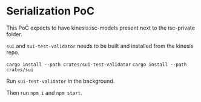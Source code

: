 # Serialization PoC

This PoC expects to have kinesis:isc-models present next to the isc-private folder.

`sui` and `sui-test-validator` needs to be built and installed from the kinesis repo.

`cargo install --path crates/sui-test-validator`
`cargo install --path crates/sui`

Run `sui-test-validator` in the background.


Then run `npm i` and `npm start`.